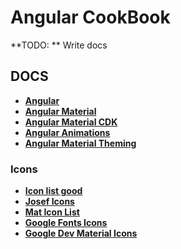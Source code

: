 Angular CookBook
================

**TODO: ** Write docs

DOCS
----


* **[Angular](https://angular.io/)**
* **[Angular Material](https://material.angular.io/guide/getting-started)**
* **[Angular Material CDK](https://material.angular.io/cdk/categories)**
* **[Angular Animations](https://angular.io/guide/animations)**
* **[Angular Material Theming](https://material.angular.io/guide/theming#using-a-pre-built-theme)**



### Icons

* **[Icon list good](https://programmersportal.com/list-of-all-angular-mat-iconsmat-icons-library/)**
* **[Josef Icons](https://jossef.github.io/material-design-icons-iconfont/)**
* **[Mat Icon List](https://www.angularjswiki.com/angular/angular-material-icons-list-mat-icon-list/)**
* **[Google Fonts Icons](https://fonts.google.com/icons)**
* **[Google Dev Material Icons](https://developers.google.com/fonts/docs/material_icons)**
